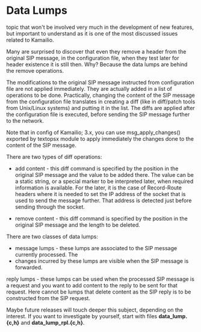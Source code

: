 # Data Lumps #

topic that won't be involved very much in the development of new features, but important
to understand as it is one of the most discussed issues related to Kamailio.

Many are surprised to discover that even they remove a header from the original SIP message,
in the configuration file, when they test later for header existence it is still then. Why?
Because the data lumps are behind the remove operations.

The modifications to the original SIP message instructed from configuration file are not applied
immediately. They are actually added in a list of operations to be done. Practically, changing
the content of the SIP message from the configuration file translates in creating a diff
(like in diff/patch tools from Unix/Linux systems) and putting it in the list. The diffs
are applied after the configuration file is executed, before sending the SIP message further
to the network.

Note that in config of Kamailio; 3.x, you can use msg_apply_changes() exported by textopsx
module to apply immediately the changes done to the content of the SIP message.

There are two types of diff operations:

* add content - this diff command is specified by the position in the original SIP
message and the value to be added there. The value can be a static string, or a
special marker to be interpreted later, when required information is available. For
the later, it is the case of Record-Route headers where it is needed to set the
IP address of the socket that is used to send the message further. That address
is detected just before sending through the socket.

* remove content - this diff command is specified by the position in the original SIP
message and the length to be deleted.

There are two classes of data lumps:

* message lumps - these lumps are associated to the SIP message currently processed. The
* changes incurred by these lumps are visible when the SIP message is forwarded.

reply lumps - these lumps can be used when the processed SIP message is a request
and you want to add content to the reply to be sent for that request. Here cannot be
lumps that delete content as the SIP reply is to be constructed from the SIP
request.

Maybe future releases will touch deeper this subject, depending on the interest. If you want to
investigate by yourself, start with files **data_lump.{c,h}** and **data_lump_rpl.{c,h}**.
